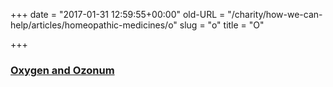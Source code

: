 +++
date = "2017-01-31 12:59:55+00:00"
old-URL = "/charity/how-we-can-help/articles/homeopathic-medicines/o"
slug = "o"
title = "O"

+++

### [Oxygen and Ozonum](http://localhost/charity/how-we-can-help/articles/homeopathic-medicines/o/oxygen-and-ozonum/)
